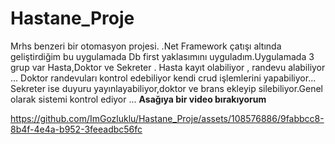 # Hastane_Proje
Mrhs benzeri bir otomasyon projesi. .Net Framework çatışı altında geliştirdiğim bu uygulamada Db first yaklasımını uyguladım.Uygulamada 3 grup var  Hasta,Doktor ve Sekreter .
 Hasta kayıt olabiliyor , randevu alabiliyor  ... Doktor randevuları kontrol edebiliyor kendi crud işlemlerini yapabiliyor... Sekreter ise duyuru yayınlayabiliyor,doktor ve brans ekleyip silebiliyor.Genel 
 olarak sistemi kontrol ediyor ... **Asağıya bir video bırakıyorum** 

 


https://github.com/ImGozluklu/Hastane_Proje/assets/108576886/9fabbcc8-8b4f-4e4a-b952-3feeadbc56fc

